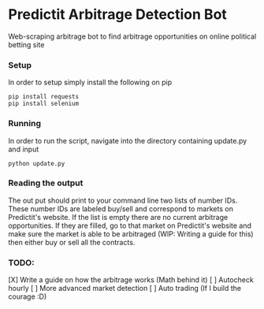 # Predictit Arbitrage Detection Bot
Web-scraping arbitrage bot to find arbitrage opportunities on online political betting site

### Setup
In order to setup simply install the following on pip
```
pip install requests
pip install selenium
```

### Running
In order to run the script, navigate into the directory containing update.py and input 
```
python update.py
```

### Reading the output
The out put should print to your command line two lists of number IDs. These number IDs are labeled buy/sell and correspond to markets on Predictit's website. If the list is empty there are no current arbitrage opportunities. If they are filled, go to that market on Predictit's website and make sure the market is able to be arbitraged (WIP: Writing a guide for this) then either buy or sell all the contracts.

### TODO:
[X] Write a guide on how the arbitrage works (Math behind it)
[ ] Autocheck hourly
[ ] More advanced market detection
[ ] Auto trading (If I build the courage :D)
